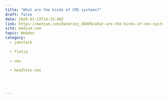 ```yaml
---
title: "What are the kinds of CMS systems?"
draft: false
date: 2020-01-23T14:33:40Z
link: https://medium.com/@andrzej_88089/what-are-the-kinds-of-cms-systems-8d29c785e6de?source=rss------jamstack-5&utm_medium=RSS&utm_source=hune
site: medium.com
topic: Webdev
category:
  - jamstack
  
  - flotiq
  
  - cms
  
  - headless-cms
  
   
  

---
```

